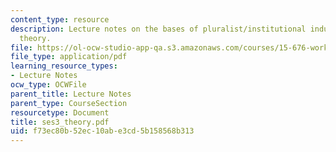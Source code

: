 ```yaml
---
content_type: resource
description: Lecture notes on the bases of pluralist/institutional industrial relations
  theory.
file: https://ol-ocw-studio-app-qa.s3.amazonaws.com/courses/15-676-work-employment-and-industrial-relations-theory-spring-2008/f73ec80b52ec10abe3cd5b158568b313_ses3_theory.pdf
file_type: application/pdf
learning_resource_types:
- Lecture Notes
ocw_type: OCWFile
parent_title: Lecture Notes
parent_type: CourseSection
resourcetype: Document
title: ses3_theory.pdf
uid: f73ec80b-52ec-10ab-e3cd-5b158568b313
---
```

